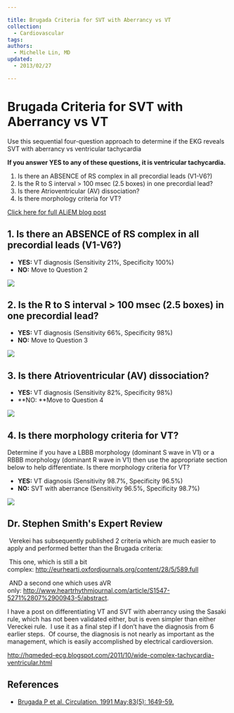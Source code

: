 ```yaml
---

title: Brugada Criteria for SVT with Aberrancy vs VT
collection:
  - Cardiovascular
tags:
authors:
  - Michelle Lin, MD
updated:
  - 2013/02/27

---
```


# Brugada Criteria for SVT with Aberrancy vs VT

Use this sequential four-question approach to determine if the EKG reveals SVT with aberrancy vs ventricular tachycardia

**If you answer YES to any of these questions, it is ventricular tachycardia.**

1.  Is there an ABSENCE of RS complex in all precordial leads (V1-V6?)
2.  Is the R to S interval &gt; 100 msec (2.5 boxes) in one precordial lead?
3.  Is there Atrioventricular (AV) dissociation?
4.  Is there morphology criteria for VT?

[Click here for full ALiEM blog post](http://academiclifeinem.com/pv-card-brugada-criteria-svt-aberrancy-vs-vt/)

## 1. Is there an ABSENCE of RS complex in all precordial leads (V1-V6?)

-   **YES:** VT diagnosis (Sensitivity 21%, Specificity 100%)
-   **NO:** Move to Question 2

![](https://d2p53dh3qxfm0x.cloudfront.net/uploads/img/1jy/1/h/cec8b08c-bfdc-5edb-9bf5-d54f3f2545de/640.png)

## 2. Is the R to S interval &gt; 100 msec (2.5 boxes) in one precordial lead?

-   **YES:** VT diagnosis (Sensitivity 66%, Specificity 98%)
-   **NO:** Move to Question 3

![](https://d2p53dh3qxfm0x.cloudfront.net/uploads/img/1jy/1/h/0274755b-7bc6-55da-b1ef-c6fd69c77762/640.png)

## 3. Is there Atrioventricular (AV) dissociation?

-   **YES:** VT diagnosis (Sensitivity 82%, Specificity 98%)
-   **NO: **Move to Question 4

![](https://d2p53dh3qxfm0x.cloudfront.net/uploads/img/1jy/1/h/ff0b07a6-637a-53d9-ab63-3c34313c77d6/640.png)

## 4. Is there morphology criteria for VT?

Determine if you have a LBBB morphology (dominant S wave in V1) or a RBBB morphology (dominant R wave in V1) then use the appropriate section below to help differentiate. Is there morphology criteria for VT?

-   **YES:** VT diagnosis (Sensitivity 98.7%, Specificity 96.5%)
-   **NO:** SVT with aberrance (Sensitivity 96.5%, Specificity 98.7%)

![](https://d2p53dh3qxfm0x.cloudfront.net/uploads/img/1jy/1/h/df1d288d-3788-5847-92b7-f757568d7ba9/640.png)

## Dr. Stephen Smith's Expert Review

 Verekei has subsequently published 2 criteria which are much easier to apply and performed better than the Brugada criteria: 

 This one, which is still a bit complex: <http://eurheartj.oxfordjournals.org/content/28/5/589.full> 

 AND a second one which uses aVR only: <http://www.heartrhythmjournal.com/article/S1547-5271%2807%2900943-5/abstract>.

I have a post on differentiating VT and SVT with aberrancy using the Sasaki rule, which has not been validated either, but is even simpler than either Vereckei rule.  I use it as a final step if I don’t have the diagnosis from 6 earlier steps.  Of course, the diagnosis is not nearly as important as the management, which is easily accomplished by electrical cardioversion.

<http://hqmeded-ecg.blogspot.com/2011/10/wide-complex-tachycardia-ventricular.html> 

## References

-   [Brugada P et al. Circulation. 1991 May;83(5): 1649-59.](http://www.ncbi.nlm.nih.gov/pubmed/2022022)
